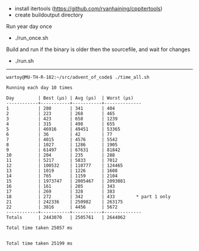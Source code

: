 - install itertools (https://github.com/ryanhaining/cppitertools)
- create buildoutput directory

Run year day once
- ./run_once.sh <year> <day>

Build and run <year> <day> if the binary is older then the sourcefile, and wait for changes
- ./run.sh <year> <day>


---
```
wartoy@MU-TH-R-182:~/src/advent_of_code$ ./time_all.sh 

Running each day 10 times

Day         | Best (µs) | Avg (µs)  | Worst (µs)
------------+-----------+-----------+--------------
1           | 280       | 341       | 404
2           | 223       | 268       | 465
3           | 423       | 658       | 1239
4           | 315       | 498       | 655
5           | 46916     | 49451     | 53365
6           | 36        | 42        | 77
7           | 4015      | 4576      | 5542
8           | 1027      | 1286      | 1905
9           | 61497     | 67631     | 81842
10          | 204       | 235       | 288
11          | 5217      | 5833      | 7012
12          | 100532    | 110777    | 124465
13          | 1019      | 1226      | 1608
14          | 765       | 1159      | 2104
15          | 1973747   | 2005467   | 2093081
16          | 161       | 205       | 343
17          | 269       | 328       | 383
18          | 272       | 342       | 433        * part 1 only
21          | 242336    | 250982    | 263175
22          | 3816      | 4456      | 5672
------------+-----------+-----------+--------------
Totals      | 2443070   | 2505761   | 2644062

Total time taken 25057 ms


Total time taken 25199 ms
```

